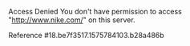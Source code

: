 Access Denied You don't have permission to access "http://www.nike.com/" on this server.

Reference #18.be7f3517.1575784103.b28a486b